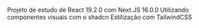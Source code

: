 Projeto de estudo de React 19.2.0 com Next.JS 16.0.0 
Utilizando componentes visuais com o shadcn
Estilização com TailwindCSS 
